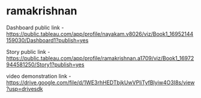# ramakrishnan


Dashboard public link - https://public.tableau.com/app/profile/nayakam.v8026/viz/Book1_16952144159030/Dashboard1?publish=yes

Story public link - https://public.tableau.com/app/profile/ramakrishnan.a1709/viz/Book1_16972944581250/Story1?publish=yes

video demonstration link - https://drive.google.com/file/d/1WE3rhHEDTbjkUwVPliTyfBlyiw4O3I8s/view?usp=drivesdk
